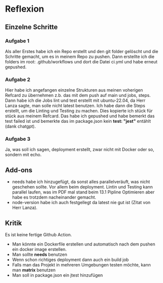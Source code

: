 # Reflexion

## Einzelne Schritte 

### Aufgabe 1

Als aller Erstes habe ich ein Repo erstellt und den git folder gelöscht und die Schritte gemacht, um es in meinem Repo zu pushen.
Dann erstellte ich die folders im root: .github/workflows und dort die Datei ci.yml und habe erneut gepushed.


### Aufgabe 2

Hier habe ich angefangen einzelne Strukturen aus meinen voherigen Refcard zu übernehmen z.b. das mit dem push auf main und jobs, steps. Dann habe ich die Jobs lint und test erstellt mit ubuntu-22.04, da Herr Lanza sagte, man solle nicht latest benutzen.
Ich habe dann die Steps erstellt, um die Linting und Testing zu machen. Dies kopierte ich stück für stück aus meinem Refcard. Das habe ich gepushed und habe bemerkt das test failed ist und bemerkte das im package.json kein **test: "jest"** entählt (dank chatgpt).

### Aufgabe 3

Ja, was soll ich sagen, deployment erstellt, zwar nicht mit Docker oder so, sondern mit echo.

## Add-ons

- needs habe ich hinzugefügt, da sonst alles parallelveräuft, was nicht geschehen sollte. Vor allem beim deployment. Lintin und Testing kann parallel laufen, was im PDF mal stand beim 13.1 Pipline Optimieren aber habe es trotzdem nacheinander gemacht.
- node-version habe ich auch festgellegt da latest nie gut ist (Zitat von Herr Lanza).

## Kritik

Es ist keine fertige Github Action. 
- Man könnte ein Dockerfile erstellen und automatisch nach dem pushen ein docker image erstellen.
- Man sollte **needs** benutzen
- Wenn schon richtiges deployment dann auch ein build job
- Falls man das Projekt in mehreren Umgebungen testen möchte, kann man **matrix** benutzen
- Man soll in package.json ein jtest hinzufügen
